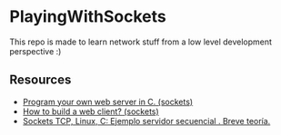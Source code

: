 # PlayingWithSockets
This repo is made to learn network stuff from a low level development perspective :)
## Resources
- [Program your own web server in C. (sockets)](https://www.youtube.com/watch?v=esXw4bdaZkc&t=24s)
- [How to build a web client? (sockets)](https://www.youtube.com/watch?v=bdIiTxtMaKA&t=164s)
- [Sockets TCP, Linux, C: Ejemplo servidor secuencial . Breve teoría.](https://www.youtube.com/watch?v=zFHjKCVwS48)
